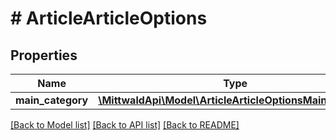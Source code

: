 # # ArticleArticleOptions

## Properties

Name | Type | Description | Notes
------------ | ------------- | ------------- | -------------
**main_category** | [**\MittwaldApi\Model\ArticleArticleOptionsMainCategory**](ArticleArticleOptionsMainCategory.md) |  | [optional]

[[Back to Model list]](../../README.md#models) [[Back to API list]](../../README.md#endpoints) [[Back to README]](../../README.md)
